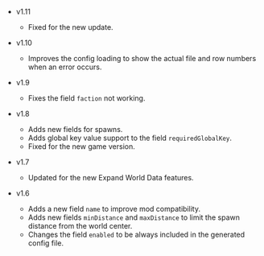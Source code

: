 - v1.11
  - Fixed for the new update.

- v1.10
  - Improves the config loading to show the actual file and row numbers when an error occurs.

- v1.9
  - Fixes the field `faction` not working.

- v1.8
  - Adds new fields for spawns.
  - Adds global key value support to the field `requiredGlobalKey`.
  - Fixed for the new game version.

- v1.7
  - Updated for the new Expand World Data features.

- v1.6
  - Adds a new field `name` to improve mod compatibility.
  - Adds new fields `minDistance` and `maxDistance` to limit the spawn distance from the world center.
  - Changes the field `enabled` to be always included in the generated config file.
